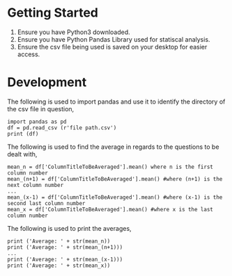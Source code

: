 # Getting Started

1. Ensure you have Python3 downloaded. 
2. Ensure you have Python Pandas Library used for statiscal analysis. 
3. Ensure the csv file being used is saved on your desktop for easier access. 

# Development 

The following is used to import pandas and use it to identify the directory of the csv file in question, 

```
import pandas as pd 
df = pd.read_csv (r'file path.csv')
print (df)
```

The following is used to find the average in regards to the questions to be dealt with,

```
mean_n = df['ColumnTitleToBeAveraged'].mean() where n is the first column number 
mean_(n+1) = df['ColumnTitleToBeAveraged'].mean() #where (n+1) is the next column number
...
mean_(x-1) = df['ColumnTitleToBeAveraged'].mean() #where (x-1) is the second last column number
mean_x = df['ColumnTitleToBeAveraged'].mean() #where x is the last column number
```

The following is used to print the averages, 

``` 
print ('Average: ' + str(mean_n))
print ('Average: ' + str(mean_(n+1)))
...
print ('Average: ' + str(mean_(x-1)))
print ('Average: ' + str(mean_x))
```
